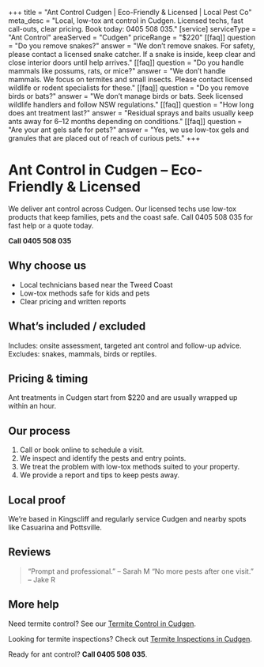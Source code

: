 +++
title = "Ant Control Cudgen | Eco-Friendly & Licensed | Local Pest Co"
meta_desc = "Local, low-tox ant control in Cudgen. Licensed techs, fast call-outs, clear pricing. Book today: 0405 508 035."
[service]
serviceType = "Ant Control"
areaServed = "Cudgen"
priceRange = "$220"
[[faq]]
question = "Do you remove snakes?"
answer = "We don’t remove snakes. For safety, please contact a licensed snake catcher. If a snake is inside, keep clear and close interior doors until help arrives."
[[faq]]
question = "Do you handle mammals like possums, rats, or mice?"
answer = "We don’t handle mammals. We focus on termites and small insects. Please contact licensed wildlife or rodent specialists for these."
[[faq]]
question = "Do you remove birds or bats?"
answer = "We don’t manage birds or bats. Seek licensed wildlife handlers and follow NSW regulations."
[[faq]]
question = "How long does ant treatment last?"
answer = "Residual sprays and baits usually keep ants away for 6–12 months depending on conditions."
[[faq]]
question = "Are your ant gels safe for pets?"
answer = "Yes, we use low-tox gels and granules that are placed out of reach of curious pets."
+++

# Ant Control in Cudgen – Eco-Friendly & Licensed

We deliver ant control across Cudgen. Our licensed techs use low-tox products
that keep families, pets and the coast safe. Call 0405 508 035 for fast help or
a quote today.

**Call 0405 508 035**

## Why choose us

- Local technicians based near the Tweed Coast
- Low-tox methods safe for kids and pets
- Clear pricing and written reports

## What’s included / excluded

Includes: onsite assessment, targeted ant control and follow-up advice. Excludes: snakes, mammals, birds or reptiles.

## Pricing & timing

Ant treatments in Cudgen start from $220 and are usually wrapped up within an hour.

## Our process

1. Call or book online to schedule a visit.
2. We inspect and identify the pests and entry points.
3. We treat the problem with low-tox methods suited to your property.
4. We provide a report and tips to keep pests away.

## Local proof

We’re based in Kingscliff and regularly service Cudgen and nearby spots like Casuarina and Pottsville.

## Reviews

> “Prompt and professional.” – Sarah M
> “No more pests after one visit.” – Jake R

## More help

Need termite control? See our [Termite Control in Cudgen](/termite-control-cudgen/).

Looking for termite inspections? Check out [Termite Inspections in Cudgen](/termite-inspections-cudgen/).

Ready for ant control? **Call 0405 508 035**.
